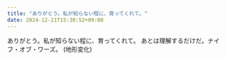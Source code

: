 ```yaml
---
title: "ありがとう。私が知らない程に、育ってくれて。"
date: 2024-12-21T15:30:52+09:00
---
```

ありがとう。私が知らない程に、育ってくれて。
あとは理解するだけだ。ナイフ・オブ・ワーズ。
(地形変化)
